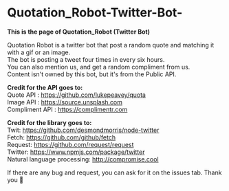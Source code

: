 # Quotation_Robot-Twitter-Bot-
<b>This is the page of Quotation_Robot (Twitter Bot)</b>

Quotation Robot is a twitter bot that post a random quote and matching it with a gif or an image. <br>
The bot is posting a tweet four times in every six hours. <br>
You can also mention us, and get a random compliment from us. <br>
Content isn't owned by this bot, but it's from the Public API. <br>

<b>Credit for the API goes to:</b> <br>
Quote API : https://github.com/lukepeavey/quota <br>
Image API : https://source.unsplash.com <br>
Compliment API : https://complimentr.com <br>

<b>Credit for the library goes to:</b> <br>
Twit: https://github.com/desmondmorris/node-twitter <br>
Fetch: https://github.com/github/fetch <br>
Request: https://github.com/request/request <br>
Twitter: https://www.npmjs.com/package/twitter <br>
Natural language processing: http://compromise.cool 

If there are any bug and request, you can ask for it on the issues tab. Thank you  🙏
